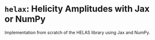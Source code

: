 # `helax`: Helicity Amplitudes with Jax or NumPy

Implementation from scratch of the HELAS library using Jax and NumPy.
